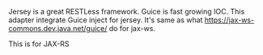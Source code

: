Jersey is a great RESTLess framework. Guice is fast growing IOC. This adapter integrate Guice inject for jersey. It's same as what https://jax-ws-commons.dev.java.net/guice/ do for jax-ws.

This is for JAX-RS